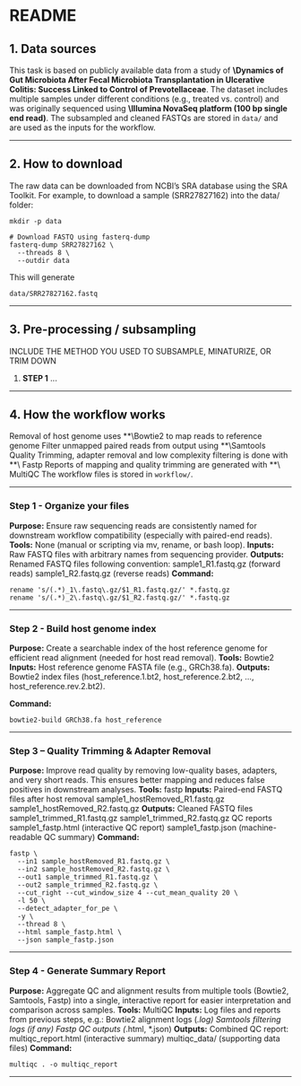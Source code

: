

#  README

## 1. Data sources

This task is based on publicly available data from a study of **\Dynamics of Gut Microbiota After Fecal Microbiota Transplantation in Ulcerative Colitis: Success Linked to Control of Prevotellaceae**. The dataset includes multiple samples under different conditions (e.g., treated vs. control) and was originally sequenced using **\Illumina NovaSeq platform (100 bp single end read)**.
The subsampled and cleaned FASTQs are stored in `data/` and are used as the inputs for the workflow.

---

## 2. How to download

The raw data can be downloaded from NCBI’s SRA database using the SRA Toolkit. For example, to download a sample (SRR27827162) into the data/ folder:
```
mkdir -p data

# Download FASTQ using fasterq-dump
fasterq-dump SRR27827162 \
  --threads 8 \
  --outdir data

```
This will generate
```
data/SRR27827162.fastq
```

---

## 3. Pre-processing / subsampling

INCLUDE THE METHOD YOU USED TO SUBSAMPLE, MINATURIZE, OR TRIM DOWN

1. **STEP 1** ...

---

## 4. How the workflow works
Removal of host genome uses **\Bowtie2 to map reads to reference genome
Filter unmapped paired reads from output using **\Samtools
Quality Trimming, adapter removal and low complexity filtering is done with **\ Fastp
Reports of mapping and quality trimming are generated with **\ MultiQC
The workflow files is stored in `workflow/`.

---
### Step 1 - Organize your files
**Purpose:** Ensure raw sequencing reads are consistently named for downstream workflow compatibility (especially with paired-end reads).
**Tools:** None (manual or scripting via mv, rename, or bash loop).
**Inputs:** Raw FASTQ files with arbitrary names from sequencing provider.
**Outputs:** Renamed FASTQ files following convention:
  sample1_R1.fastq.gz (forward reads)
  sample1_R2.fastq.gz (reverse reads)
**Command:**
```
rename 's/(.*)_1\.fastq\.gz/$1_R1.fastq.gz/' *.fastq.gz
rename 's/(.*)_2\.fastq\.gz/$1_R2.fastq.gz/' *.fastq.gz
```
---

### Step 2 - Build host genome index

**Purpose:** Create a searchable index of the host reference genome for efficient read alignment (needed for host read removal).
**Tools:** Bowtie2
**Inputs:** Host reference genome FASTA file (e.g., GRCh38.fa).
**Outputs:** Bowtie2 index files (host_reference.1.bt2, host_reference.2.bt2, …, host_reference.rev.2.bt2).

**Command:**

```
bowtie2-build GRCh38.fa host_reference
```

---
### Step 3 – Quality Trimming & Adapter Removal

**Purpose:** Improve read quality by removing low-quality bases, adapters, and very short reads. This ensures better mapping and reduces false positives in downstream analyses.
**Tools:** fastp
**Inputs:**
Paired-end FASTQ files after host removal
  sample1_hostRemoved_R1.fastq.gz
  sample1_hostRemoved_R2.fastq.gz
**Outputs:**
Cleaned FASTQ files
  sample1_trimmed_R1.fastq.gz
  sample1_trimmed_R2.fastq.gz
QC reports
  sample1_fastp.html (interactive QC report)
  sample1_fastp.json (machine-readable QC summary)
**Command:**
```
fastp \
  --in1 sample_hostRemoved_R1.fastq.gz \
  --in2 sample_hostRemoved_R2.fastq.gz \
  --out1 sample_trimmed_R1.fastq.gz \
  --out2 sample_trimmed_R2.fastq.gz \
  --cut_right --cut_window_size 4 --cut_mean_quality 20 \
  -l 50 \
  --detect_adapter_for_pe \
  -y \
  --thread 8 \
  --html sample_fastp.html \
  --json sample_fastp.json

```

---

### Step 4 - Generate Summary Report

**Purpose:** Aggregate QC and alignment results from multiple tools (Bowtie2, Samtools, Fastp) into a single, interactive report for easier interpretation and comparison across samples.
**Tools:** MultiQC
**Inputs:**
Log files and reports from previous steps, e.g.:
  Bowtie2 alignment logs (*.log)
  Samtools filtering logs (if any)
  Fastp QC outputs (*.html, *.json)
**Outputs:**
  Combined QC report:
  multiqc_report.html (interactive summary)
  multiqc_data/ (supporting data files)
**Command:**
```
multiqc . -o multiqc_report
```

---


